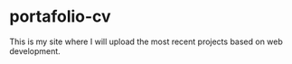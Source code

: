 # portafolio-cv
This is my site where I will upload the most recent projects based on web development.
